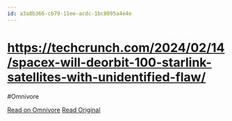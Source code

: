 ```yaml
---
id: a3a8b366-cb79-11ee-acdc-1bc8095a4e4e
---
```


# https://techcrunch.com/2024/02/14/spacex-will-deorbit-100-starlink-satellites-with-unidentified-flaw/
#Omnivore

[Read on Omnivore](https://omnivore.app/me/https-techcrunch-com-2024-02-14-spacex-will-deorbit-100-starlink-18da95bc115)
[Read Original](https://techcrunch.com/2024/02/14/spacex-will-deorbit-100-starlink-satellites-with-unidentified-flaw/)

